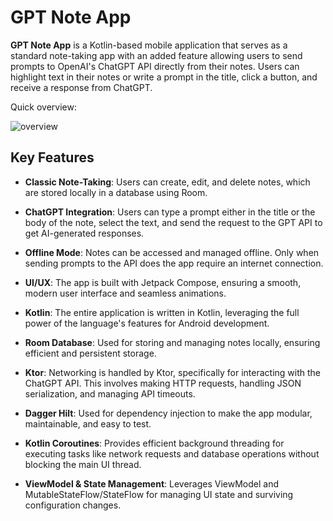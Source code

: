 # GPT Note App

**GPT Note App** is a Kotlin-based mobile application that serves as a standard note-taking app with an added feature allowing users to send prompts to OpenAI's ChatGPT API directly from their notes. Users can highlight text in their notes or write a prompt in the title, click a button, and receive a response from ChatGPT.

Quick overview:


![overview](https://github.com/user-attachments/assets/a5f19521-bf04-48a2-9593-476b610eacc1)


## Key Features

- **Classic Note-Taking**: Users can create, edit, and delete notes, which are stored locally in a database using Room.

- **ChatGPT Integration**: Users can type a prompt either in the title or the body of the note, select the text, and send the request to the GPT API to get AI-generated responses.

- **Offline Mode**: Notes can be accessed and managed offline. Only when sending prompts to the API does the app require an internet connection.

- **UI/UX**: The app is built with Jetpack Compose, ensuring a smooth, modern user interface and seamless animations.

- **Kotlin**: The entire application is written in Kotlin, leveraging the full power of the language's features for Android development.

- **Room Database**: Used for storing and managing notes locally, ensuring efficient and persistent storage.

- **Ktor**: Networking is handled by Ktor, specifically for interacting with the ChatGPT API. This involves making HTTP requests, handling JSON serialization, and managing API timeouts.

- **Dagger Hilt**: Used for dependency injection to make the app modular, maintainable, and easy to test.

- **Kotlin Coroutines**: Provides efficient background threading for executing tasks like network requests and database operations without blocking the main UI thread.

- **ViewModel & State Management**: Leverages ViewModel and MutableStateFlow/StateFlow for managing UI state and surviving configuration changes.
